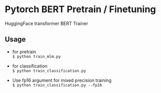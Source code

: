# Pytorch BERT Pretrain / Finetuning  
HuggingFace transformer BERT Trainer    

## Usage  
- for pretrain  
```$ python train_mlm.py```  
  
- for classification  
```$ python train_classification.py```  
  
- Use fp16 argument for mixed precision training  
```$ python train_classification.py --fp16```